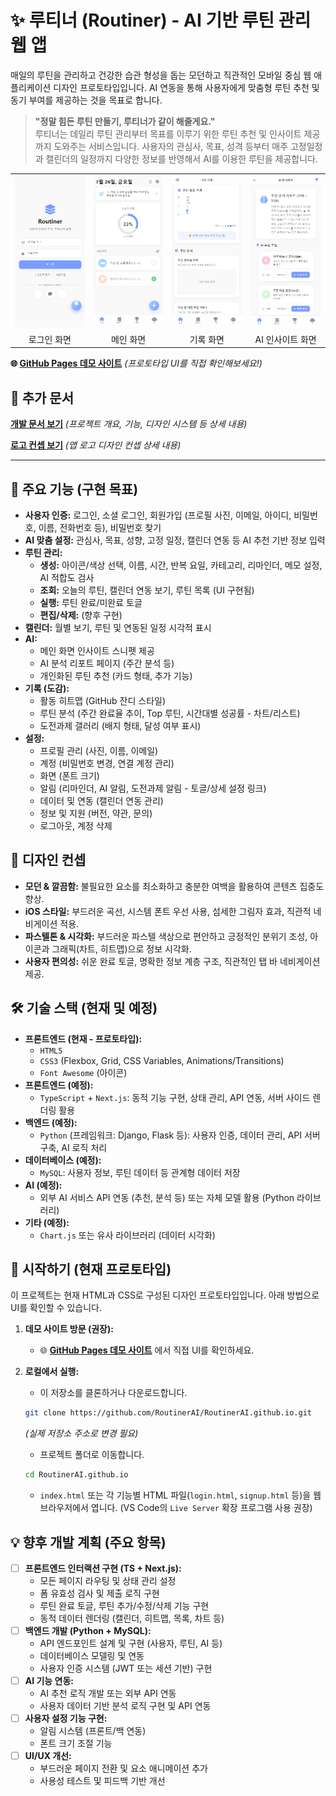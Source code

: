 # ✨ 루티너 (Routiner) - AI 기반 루틴 관리 웹 앱

매일의 루틴을 관리하고 건강한 습관 형성을 돕는 모던하고 직관적인 모바일 중심 웹 애플리케이션 디자인 프로토타입입니다. AI 연동을 통해 사용자에게 맞춤형 루틴 추천 및 동기 부여를 제공하는 것을 목표로 합니다.

> **"정말 힘든 루틴 만들기, 루티너가 같이 해줄게요."**  
> 루티너는 데일리 루틴 관리부터 목표를 이루기 위한 루틴 추천 및 인사이트 제공까지 도와주는 서비스입니다. 사용자의 관심사, 목표, 성격 등부터 매주 고정일정과 캘린더의 일정까지 다양한 정보를 반영해서 AI를 이용한 루틴을 제공합니다.


<div align="center">
    <table>
        <tr>
            <td><img src="loginPage.png" alt="로그인 화면 이미지"></td>
            <td><img src="indexPage.png" alt="메인화면 이미지"></td>
            <td><img src="achivementPage.png" alt="기록 화면 이미지"></td>
            <td><img src="AIInsitePage.png" alt="AI 인사이트 화면 이미지"></td>
        </tr>
        <tr>
            <td align="center">로그인 화면</td>
            <td align="center">메인 화면</td>
            <td align="center">기록 화면</td>
            <td align="center">AI 인사이트 화면</td>
        </tr>
    </table>
</div>

**🌐 [GitHub Pages 데모 사이트](https://routinerai.github.io/)** _(프로토타입 UI를 직접 확인해보세요!)_

## 📄 추가 문서

**[개발 문서 보기](./devdocs.md)** _(프로젝트 개요, 기능, 디자인 시스템 등 상세 내용)_

**[로고 컨셉 보기](./logoConcept.md)** _(앱 로고 디자인 컨셉 상세 내용)_

---

## 🌟 주요 기능 (구현 목표)

-   **사용자 인증:** 로그인, 소셜 로그인, 회원가입 (프로필 사진, 이메일, 아이디, 비밀번호, 이름, 전화번호 등), 비밀번호 찾기
-   **AI 맞춤 설정:** 관심사, 목표, 성향, 고정 일정, 캘린더 연동 등 AI 추천 기반 정보 입력
-   **루틴 관리:**
    -   **생성:** 아이콘/색상 선택, 이름, 시간, 반복 요일, 카테고리, 리마인더, 메모 설정, AI 적합도 검사
    -   **조회:** 오늘의 루틴, 캘린더 연동 보기, 루틴 목록 (UI 구현됨)
    -   **실행:** 루틴 완료/미완료 토글
    -   **편집/삭제:** (향후 구현)
-   **캘린더:** 월별 보기, 루틴 및 연동된 일정 시각적 표시
-   **AI:**
    -   메인 화면 인사이트 스니펫 제공
    -   AI 분석 리포트 페이지 (주간 분석 등)
    -   개인화된 루틴 추천 (카드 형태, 추가 기능)
-   **기록 (도감):**
    -   활동 히트맵 (GitHub 잔디 스타일)
    -   루틴 분석 (주간 완료율 추이, Top 루틴, 시간대별 성공률 - 차트/리스트)
    -   도전과제 갤러리 (배지 형태, 달성 여부 표시)
-   **설정:**
    -   프로필 관리 (사진, 이름, 이메일)
    -   계정 (비밀번호 변경, 연결 계정 관리)
    -   화면 (폰트 크기)
    -   알림 (리마인더, AI 알림, 도전과제 알림 - 토글/상세 설정 링크)
    -   데이터 및 연동 (캘린더 연동 관리)
    -   정보 및 지원 (버전, 약관, 문의)
    -   로그아웃, 계정 삭제

## 🎨 디자인 컨셉

-   **모던 & 깔끔함:** 불필요한 요소를 최소화하고 충분한 여백을 활용하여 콘텐츠 집중도 향상.
-   **iOS 스타일:** 부드러운 곡선, 시스템 폰트 우선 사용, 섬세한 그림자 효과, 직관적 네비게이션 적용.
-   **파스텔톤 & 시각화:** 부드러운 파스텔 색상으로 편안하고 긍정적인 분위기 조성, 아이콘과 그래픽(차트, 히트맵)으로 정보 시각화.
-   **사용자 편의성:** 쉬운 완료 토글, 명확한 정보 계층 구조, 직관적인 탭 바 네비게이션 제공.

## 🛠️ 기술 스택 (현재 및 예정)

-   **프론트엔드 (현재 - 프로토타입):**
    -   `HTML5`
    -   `CSS3` (Flexbox, Grid, CSS Variables, Animations/Transitions)
    -   `Font Awesome` (아이콘)
-   **프론트엔드 (예정):**
    -   `TypeScript` + `Next.js`: 동적 기능 구현, 상태 관리, API 연동, 서버 사이드 렌더링 활용
-   **백엔드 (예정):**
    -   `Python` (프레임워크: Django, Flask 등): 사용자 인증, 데이터 관리, API 서버 구축, AI 로직 처리
-   **데이터베이스 (예정):**
    -   `MySQL`: 사용자 정보, 루틴 데이터 등 관계형 데이터 저장
-   **AI (예정):**
    -   외부 AI 서비스 API 연동 (추천, 분석 등) 또는 자체 모델 활용 (Python 라이브러리)
-   **기타 (예정):**
    -   `Chart.js` 또는 유사 라이브러리 (데이터 시각화)

## 🚀 시작하기 (현재 프로토타입)

이 프로젝트는 현재 HTML과 CSS로 구성된 디자인 프로토타입입니다. 아래 방법으로 UI를 확인할 수 있습니다.

1.  **데모 사이트 방문 (권장):**

    -   🌐 **[GitHub Pages 데모 사이트](https://routinerai.github.io/)** 에서 직접 UI를 확인하세요.

2.  **로컬에서 실행:**
    -   이 저장소를 클론하거나 다운로드합니다.
    ```bash
    git clone https://github.com/RoutinerAI/RoutinerAI.github.io.git
    ```
    _(실제 저장소 주소로 변경 필요)_
    -   프로젝트 폴더로 이동합니다.
    ```bash
    cd RoutinerAI.github.io
    ```
    -   `index.html` 또는 각 기능별 HTML 파일(`login.html`, `signup.html` 등)을 웹 브라우저에서 엽니다. (VS Code의 `Live Server` 확장 프로그램 사용 권장)

## 💡 향후 개발 계획 (주요 항목)

-   [ ] **프론트엔드 인터랙션 구현 (TS + Next.js):**
    -   모든 페이지 라우팅 및 상태 관리 설정
    -   폼 유효성 검사 및 제출 로직 구현
    -   루틴 완료 토글, 루틴 추가/수정/삭제 기능 구현
    -   동적 데이터 렌더링 (캘린더, 히트맵, 목록, 차트 등)
-   [ ] **백엔드 개발 (Python + MySQL):**
    -   API 엔드포인트 설계 및 구현 (사용자, 루틴, AI 등)
    -   데이터베이스 모델링 및 연동
    -   사용자 인증 시스템 (JWT 또는 세션 기반) 구현
-   [ ] **AI 기능 연동:**
    -   AI 추천 로직 개발 또는 외부 API 연동
    -   사용자 데이터 기반 분석 로직 구현 및 API 연동
-   [ ] **사용자 설정 기능 구현:**
    -   알림 시스템 (프론트/백 연동)
    -   폰트 크기 조절 기능
-   [ ] **UI/UX 개선:**
    -   부드러운 페이지 전환 및 요소 애니메이션 추가
    -   사용성 테스트 및 피드백 기반 개선

